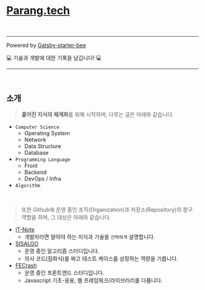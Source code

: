 # [Parang.tech](https://parang.tech)

<br>
<hr>

Powered by [Gatsby-starter-bee](https://github.com/JaeYeopHan/gatsby-starter-bee)

💻 기술과 개발에 대한 기록을 남깁니다! 💻

<hr>
<br>

## 소개
> **흩어진 지식의 체계화**를 위해 시작하며, 다루는 글은 아래와 같습니다.

- `Computer Science`
  - Operating System
  - Network
  - Data Structure
  - Database
- `Programming Language`
  - Front
  - Backend
  - DevOps / Infra
- `Algorithm`

<br>

> 또한 Github에 운영 중인 조직(Organization)과 저장소(Repository)의 창구 역할을 하며, 그 대상은 아래와 같습니다.

- [IT-Note](https://github.com/InSeong-So/IT-Note)
  - 개발자라면 알아야 하는 지식과 기술을 `간략하게` 설명합니다.
- [SISALGO](https://github.com/SISALGO)
  - 운영 중인 알고리즘 스터디입니다.
  - 의사 코드(점화식)를 짜고 테스트 케이스를 상정하는 역량을 기릅니다.
- [FECrash](https://github.com/FECrash)
  - 운영 중인 프론트엔드 스터디입니다.
  - Javascript 기초-응용, 웹 프레임워크/라이브러리를 다룹니다.

<br>